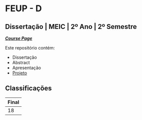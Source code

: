 # FEUP - D

## Dissertação | MEIC | 2º Ano | 2º Semestre


[***Course Page***](https://sigarra.up.pt/feup/pt/ucurr_geral.ficha_uc_view?pv_ocorrencia_id=518848)


Este repositório contém:
- Dissertação
- Abstract
- Apresentação
- [Projeto](https://github.com/xico2001pt/exploring-label-efficiency)

## Classificações

| Final |
|---|
| 18 |
